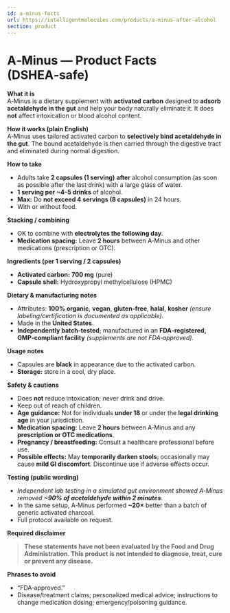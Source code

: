 ```yaml
---
id: a-minus-facts
url: https://intelligentmolecules.com/products/a-minus-after-alcohol
section: product
---
```


# A‑Minus — Product Facts (DSHEA‑safe)

**What it is**  
A‑Minus is a dietary supplement with **activated carbon** designed to **adsorb acetaldehyde in the gut** and help your body naturally eliminate it. It does **not** affect intoxication or blood alcohol content.

**How it works (plain English)**  
A‑Minus uses tailored activated carbon to **selectively bind acetaldehyde in the gut**. The bound acetaldehyde is then carried through the digestive tract and eliminated during normal digestion.

**How to take**  
- Adults take **2 capsules (1 serving)** **after** alcohol consumption (as soon as possible after the last drink) with a large glass of water.  
- **1 serving per ~4–5 drinks** of alcohol.  
- **Max:** Do **not exceed 4 servings (8 capsules)** in 24 hours.  
- With or without food.

**Stacking / combining**  
- OK to combine with **electrolytes the following day**.  
- **Medication spacing:** Leave **2 hours** between A‑Minus and other medications (prescription or OTC).

**Ingredients (per 1 serving / 2 capsules)**  
- **Activated carbon:** **700 mg** (pure)  
- **Capsule shell:** Hydroxypropyl methylcellulose (HPMC)

**Dietary & manufacturing notes**  
- Attributes: **100% organic**, **vegan**, **gluten‑free**, **halal**, **kosher** *(ensure labeling/certification is documented as applicable).*  
- Made in the **United States**.  
- **Independently batch‑tested**; manufactured in an **FDA‑registered, GMP‑compliant facility** *(supplements are not FDA‑approved).*

**Usage notes**  
- Capsules are **black** in appearance due to the activated carbon.  
- **Storage:** store in a cool, dry place.

**Safety & cautions**  
- Does **not** reduce intoxication; never drink and drive.  
- Keep out of reach of children.  
- **Age guidance:** Not for individuals **under 18** or under the **legal drinking age** in your jurisdiction.  
- **Medication spacing:** Leave **2 hours** between A‑Minus and any **prescription or OTC medications**.  
- **Pregnancy / breastfeeding:** Consult a healthcare professional before use.  
- **Possible effects:** May **temporarily darken stools**; occasionally may cause **mild GI discomfort**. Discontinue use if adverse effects occur.

**Testing (public wording)**  
- *Independent lab testing in a simulated gut environment showed A‑Minus removed **~90% of acetaldehyde within 2 minutes***.  
- In the same setup, A‑Minus performed **~20×** better than a batch of generic activated charcoal.  
- Full protocol available on request.

**Required disclaimer**  
> **These statements have not been evaluated by the Food and Drug Administration. This product is not intended to diagnose, treat, cure or prevent any disease.**

**Phrases to avoid**  
- “FDA‑approved.”  
- Disease/treatment claims; personalized medical advice; instructions to change medication dosing; emergency/poisoning guidance.

